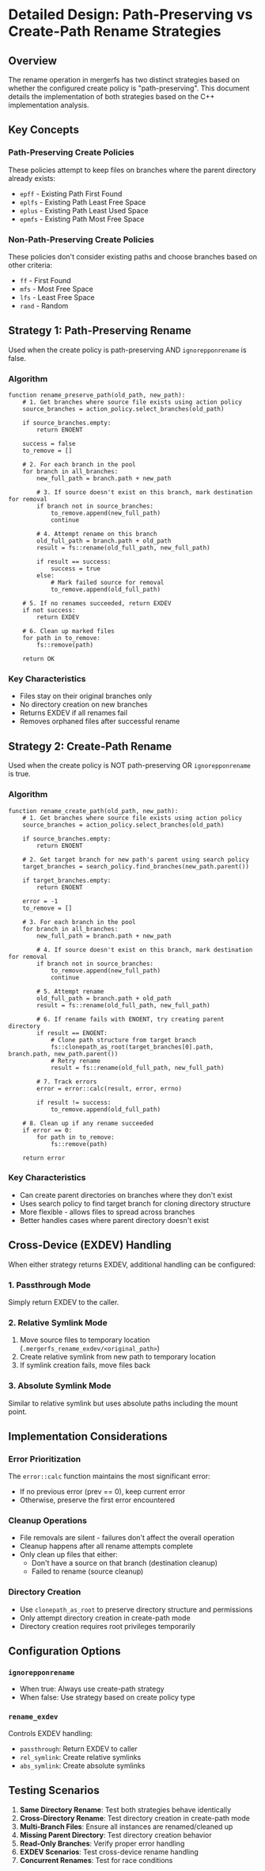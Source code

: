 # Detailed Design: Path-Preserving vs Create-Path Rename Strategies

## Overview

The rename operation in mergerfs has two distinct strategies based on whether the configured create policy is "path-preserving". This document details the implementation of both strategies based on the C++ implementation analysis.

## Key Concepts

### Path-Preserving Create Policies
These policies attempt to keep files on branches where the parent directory already exists:
- `epff` - Existing Path First Found
- `eplfs` - Existing Path Least Free Space  
- `eplus` - Existing Path Least Used Space
- `epmfs` - Existing Path Most Free Space

### Non-Path-Preserving Create Policies
These policies don't consider existing paths and choose branches based on other criteria:
- `ff` - First Found
- `mfs` - Most Free Space
- `lfs` - Least Free Space
- `rand` - Random

## Strategy 1: Path-Preserving Rename

Used when the create policy is path-preserving AND `ignorepponrename` is false.

### Algorithm

```pseudocode
function rename_preserve_path(old_path, new_path):
    # 1. Get branches where source file exists using action policy
    source_branches = action_policy.select_branches(old_path)
    
    if source_branches.empty:
        return ENOENT
    
    success = false
    to_remove = []
    
    # 2. For each branch in the pool
    for branch in all_branches:
        new_full_path = branch.path + new_path
        
        # 3. If source doesn't exist on this branch, mark destination for removal
        if branch not in source_branches:
            to_remove.append(new_full_path)
            continue
        
        # 4. Attempt rename on this branch
        old_full_path = branch.path + old_path
        result = fs::rename(old_full_path, new_full_path)
        
        if result == success:
            success = true
        else:
            # Mark failed source for removal
            to_remove.append(old_full_path)
    
    # 5. If no renames succeeded, return EXDEV
    if not success:
        return EXDEV
    
    # 6. Clean up marked files
    for path in to_remove:
        fs::remove(path)
    
    return OK
```

### Key Characteristics
- Files stay on their original branches only
- No directory creation on new branches
- Returns EXDEV if all renames fail
- Removes orphaned files after successful rename

## Strategy 2: Create-Path Rename

Used when the create policy is NOT path-preserving OR `ignorepponrename` is true.

### Algorithm

```pseudocode
function rename_create_path(old_path, new_path):
    # 1. Get branches where source file exists using action policy
    source_branches = action_policy.select_branches(old_path)
    
    if source_branches.empty:
        return ENOENT
    
    # 2. Get target branch for new path's parent using search policy
    target_branches = search_policy.find_branches(new_path.parent())
    
    if target_branches.empty:
        return ENOENT
    
    error = -1
    to_remove = []
    
    # 3. For each branch in the pool
    for branch in all_branches:
        new_full_path = branch.path + new_path
        
        # 4. If source doesn't exist on this branch, mark destination for removal
        if branch not in source_branches:
            to_remove.append(new_full_path)
            continue
        
        # 5. Attempt rename
        old_full_path = branch.path + old_path
        result = fs::rename(old_full_path, new_full_path)
        
        # 6. If rename fails with ENOENT, try creating parent directory
        if result == ENOENT:
            # Clone path structure from target branch
            fs::clonepath_as_root(target_branches[0].path, branch.path, new_path.parent())
            # Retry rename
            result = fs::rename(old_full_path, new_full_path)
        
        # 7. Track errors
        error = error::calc(result, error, errno)
        
        if result != success:
            to_remove.append(old_full_path)
    
    # 8. Clean up if any rename succeeded
    if error == 0:
        for path in to_remove:
            fs::remove(path)
    
    return error
```

### Key Characteristics
- Can create parent directories on branches where they don't exist
- Uses search policy to find target branch for cloning directory structure
- More flexible - allows files to spread across branches
- Better handles cases where parent directory doesn't exist

## Cross-Device (EXDEV) Handling

When either strategy returns EXDEV, additional handling can be configured:

### 1. Passthrough Mode
Simply return EXDEV to the caller.

### 2. Relative Symlink Mode
1. Move source files to temporary location (`.mergerfs_rename_exdev/<original_path>`)
2. Create relative symlink from new path to temporary location
3. If symlink creation fails, move files back

### 3. Absolute Symlink Mode
Similar to relative symlink but uses absolute paths including the mount point.

## Implementation Considerations

### Error Prioritization
The `error::calc` function maintains the most significant error:
- If no previous error (prev == 0), keep current error
- Otherwise, preserve the first error encountered

### Cleanup Operations
- File removals are silent - failures don't affect the overall operation
- Cleanup happens after all rename attempts complete
- Only clean up files that either:
  - Don't have a source on that branch (destination cleanup)
  - Failed to rename (source cleanup)

### Directory Creation
- Use `clonepath_as_root` to preserve directory structure and permissions
- Only attempt directory creation in create-path mode
- Directory creation requires root privileges temporarily

## Configuration Options

### `ignorepponrename`
- When true: Always use create-path strategy
- When false: Use strategy based on create policy type

### `rename_exdev`
Controls EXDEV handling:
- `passthrough`: Return EXDEV to caller
- `rel_symlink`: Create relative symlinks
- `abs_symlink`: Create absolute symlinks

## Testing Scenarios

1. **Same Directory Rename**: Test both strategies behave identically
2. **Cross-Directory Rename**: Test directory creation in create-path mode
3. **Multi-Branch Files**: Ensure all instances are renamed/cleaned up
4. **Missing Parent Directory**: Test directory creation behavior
5. **Read-Only Branches**: Verify proper error handling
6. **EXDEV Scenarios**: Test cross-device rename handling
7. **Concurrent Renames**: Test for race conditions